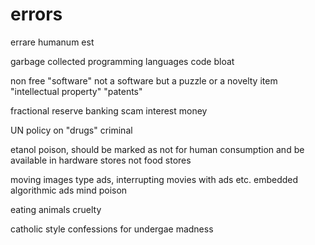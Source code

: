 # errors
errare humanum est

garbage collected programming languages
  code bloat

non free "software"
  not a software but a puzzle or a novelty item
  "intellectual property"
  "patents"


fractional reserve banking
  scam
interest
money

UN policy on "drugs"
  criminal

etanol
  poison, should be marked as not for human consumption and be available in hardware stores not food stores

moving images type ads, interrupting movies with ads etc.
embedded algorithmic ads
  mind poison

eating animals
  cruelty

catholic style confessions for undergae
  madness
